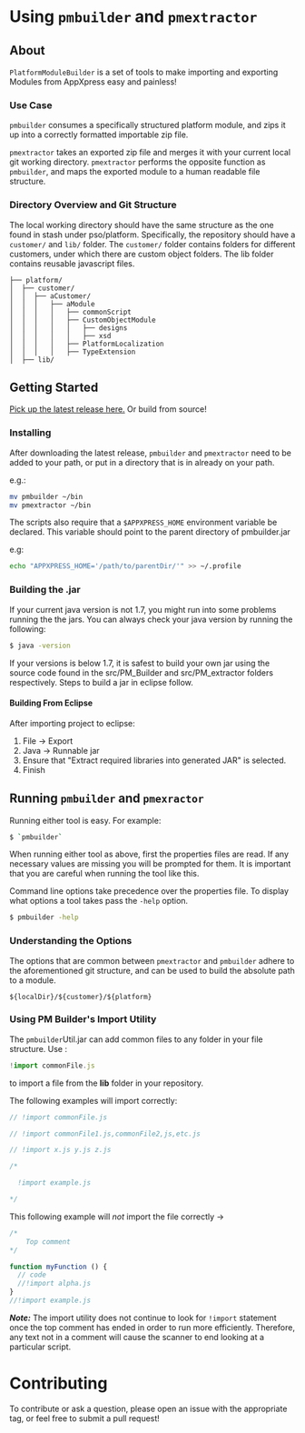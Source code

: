 Using `pmbuilder` and `pmextractor`
============

## About

`PlatformModuleBuilder` is a set of tools to make importing and exporting Modules from AppXpress easy and painless!

### Use Case

``pmbuilder`` consumes a specifically structured platform module, and zips it up into a correctly formatted importable zip file.

``pmextractor`` takes an exported zip file and merges it with your
current local git working directory. ``pmextractor`` performs the opposite function
as ``pmbuilder``, and maps the exported module to a human readable file structure.

### Directory Overview and Git Structure

The local working directory should have the same structure as the one found in stash under pso/platform. Specifically,
the repository should have a `customer/` and `lib/` folder. The `customer/` folder
contains folders for different customers, under which there are custom object
folders. The lib folder contains reusable javascript files.

```
├── platform/
│  ├── customer/
│  │  ├── aCustomer/
│  │  │   ├── aModule
│  │  │   │   ├── commonScript
│  │  │   │   ├── CustomObjectModule
│  │  │   │   │   ├── designs
│  │  │   │   │   ├── xsd
│  │  │   │   ├── PlatformLocalization
│  │  │   │   ├── TypeExtension
│  ├── lib/
```

## Getting Started
[Pick up the latest release here.](https://github.com/AppXpress/PlatformModuleBuilder/releases/latest) Or build from source!

### Installing
After downloading the latest release, `pmbuilder` and `pmextractor` need to be added to your path, or put in a directory that is in already on your path.

e.g.:

```bash
mv pmbuilder ~/bin
mv pmextractor ~/bin
```

The scripts also require that a `$APPXPRESS_HOME` environment variable be declared. This variable should point to the parent directory of pmbuilder.jar

e.g:
```bash
echo "APPXPRESS_HOME='/path/to/parentDir/'" >> ~/.profile
```

### Building the .jar

If your current java version is not 1.7, you might run into
some problems running the the jars. You can always check your java version by
running the following:

```bash
$ java -version
```

If your versions is below 1.7, it is safest to build your own jar using the source code found
in the src/PM_Builder and src/PM_extractor folders respectively. Steps to build a jar in eclipse follow.

#### Building From Eclipse

After importing project to eclipse:
1. File -> Export
2. Java -> Runnable jar
3. Ensure that "Extract required libraries into generated JAR" is selected.
4. Finish

## Running `pmbuilder` and `pmexractor`

Running either tool is easy. For example:

```bash
$ `pmbuilder`
```
When running either tool as above, first the properties files are read.
If any necessary values are missing you will be prompted for them. It is important
that you are careful when running the tool like this.

Command line options take precedence over the properties file. To display what options
a tool takes pass the `-help` option.

```bash
$ pmbuilder -help
```

### Understanding the Options
The options that are common between `pmextractor` and `pmbuilder` adhere to the aforementioned git structure, and can be used to build the absolute path to a module.
```
${localDir}/${customer}/${platform}
```

### Using PM Builder's Import Utility

The `pmbuilder`Util.jar can add common files to any folder in your file structure. Use :

```javascript
!import commonFile.js
```

to import a file from the **lib** folder in your repository.

The following examples will import correctly:

```javascript
// !import commonFile.js

// !import commonFile1.js,commonFile2,js,etc.js

// !import x.js y.js z.js

/*

  !import example.js

*/
```

This following example will *not* import the file correctly ->

```javascript
/*
    Top comment
*/

function myFunction () {
  // code
  //!import alpha.js
}
//!import example.js
```

<b>*Note:*</b> The import utility does not continue to look for `!import` statement
once the top comment has ended in order to run more efficiently. Therefore,
any text not in a comment will cause the scanner to end looking at a
particular script.

Contributing
============

To contribute or ask a question, please open an issue with the appropriate tag,
or feel free to submit a pull request!
